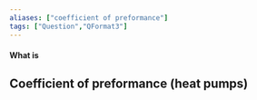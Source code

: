 ```yaml
---
aliases: ["coefficient of preformance"]
tags: ["Question","QFormat3"]
---
```


#### What is
## Coefficient of preformance (heat pumps)


